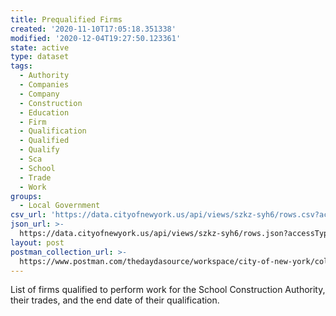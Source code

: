 ```yaml
---
title: Prequalified Firms
created: '2020-11-10T17:05:18.351338'
modified: '2020-12-04T19:27:50.123361'
state: active
type: dataset
tags:
  - Authority
  - Companies
  - Company
  - Construction
  - Education
  - Firm
  - Qualification
  - Qualified
  - Qualify
  - Sca
  - School
  - Trade
  - Work
groups:
  - Local Government
csv_url: 'https://data.cityofnewyork.us/api/views/szkz-syh6/rows.csv?accessType=DOWNLOAD'
json_url: >-
  https://data.cityofnewyork.us/api/views/szkz-syh6/rows.json?accessType=DOWNLOAD
layout: post
postman_collection_url: >-
  https://www.postman.com/thedaydasource/workspace/city-of-new-york/collection/15909983-a76242ff-ed55-4ab5-a06e-7330c4b66c6e
---
```

List of firms qualified to perform work for the School Construction Authority, their trades, and the end date of their qualification.
